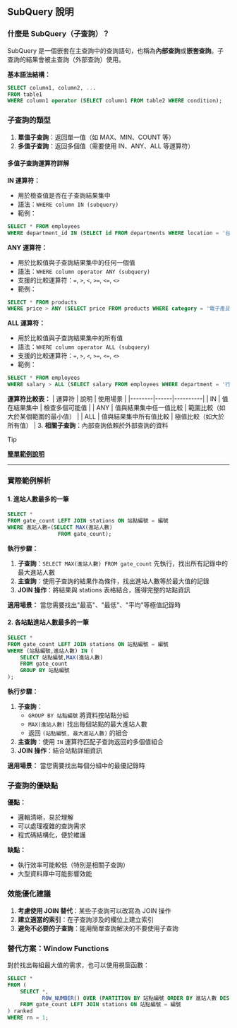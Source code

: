 ## SubQuery 說明

### 什麼是 SubQuery（子查詢）？

SubQuery 是一個嵌套在主查詢中的查詢語句，也稱為**內部查詢**或**嵌套查詢**。子查詢的結果會被主查詢（外部查詢）使用。

**基本語法結構：**
```sql
SELECT column1, column2, ...
FROM table1
WHERE column1 operator (SELECT column1 FROM table2 WHERE condition);
```

### 子查詢的類型

1. **單值子查詢**：返回單一值（如 MAX、MIN、COUNT 等）
2. **多值子查詢**：返回多個值（需要使用 IN、ANY、ALL 等運算符）

#### 多值子查詢運算符詳解

**IN 運算符：**
- 用於檢查值是否在子查詢結果集中
- 語法：`WHERE column IN (subquery)`
- 範例：
```sql
SELECT * FROM employees 
WHERE department_id IN (SELECT id FROM departments WHERE location = '台北');
```

**ANY 運算符：**
- 用於比較值與子查詢結果集中的任何一個值
- 語法：`WHERE column operator ANY (subquery)`
- 支援的比較運算符：`=`, `>`, `<`, `>=`, `<=`, `<>`
- 範例：
```sql
SELECT * FROM products 
WHERE price > ANY (SELECT price FROM products WHERE category = '電子產品');
```

**ALL 運算符：**
- 用於比較值與子查詢結果集中的所有值
- 語法：`WHERE column operator ALL (subquery)`
- 支援的比較運算符：`=`, `>`, `<`, `>=`, `<=`, `<>`
- 範例：
```sql
SELECT * FROM employees 
WHERE salary > ALL (SELECT salary FROM employees WHERE department = '行銷部');
```

**運算符比較表：**
| 運算符 | 說明 | 使用場景 |
|--------|------|----------|
| IN | 值在結果集中 | 檢查多個可能值 |
| ANY | 值與結果集中任一值比較 | 範圍比較（如大於某個範圍的最小值） |
| ALL | 值與結果集中所有值比較 | 極值比較（如大於所有值） |
3. **相關子查詢**：內部查詢依賴於外部查詢的資料

> [!TIP]
> [**簡單範例說明**](../../上課用sql/subQuery.md)

---

### 實際範例解析

#### 1. 進站人數最多的一筆

```sql
SELECT *
FROM gate_count LEFT JOIN stations ON 站點編號 = 編號
WHERE 進站人數=(SELECT MAX(進站人數)
                FROM gate_count);
```

**執行步驟：**
1. **子查詢**：`SELECT MAX(進站人數) FROM gate_count` 先執行，找出所有記錄中的最大進站人數
2. **主查詢**：使用子查詢的結果作為條件，找出進站人數等於最大值的記錄
3. **JOIN 操作**：將結果與 stations 表格結合，獲得完整的站點資訊

**適用場景：** 當您需要找出"最高"、"最低"、"平均"等極值記錄時

#### 2. 各站點進站人數最多的一筆

```sql
SELECT *
FROM gate_count LEFT JOIN stations ON 站點編號 = 編號
WHERE (站點編號,進站人數) IN (
    SELECT 站點編號,MAX(進站人數)
    FROM gate_count
    GROUP BY 站點編號
);
```

**執行步驟：**
1. **子查詢**：
   - `GROUP BY 站點編號` 將資料按站點分組
   - `MAX(進站人數)` 找出每個站點的最大進站人數
   - 返回 `(站點編號, 最大進站人數)` 的組合
2. **主查詢**：使用 `IN` 運算符匹配子查詢返回的多個值組合
3. **JOIN 操作**：結合站點詳細資訊

**適用場景：** 當您需要找出每個分組中的最優記錄時

### 子查詢的優缺點

**優點：**
- 邏輯清晰，易於理解
- 可以處理複雜的查詢需求
- 程式碼結構化，便於維護

**缺點：**
- 執行效率可能較低（特別是相關子查詢）
- 大型資料庫中可能影響效能

### 效能優化建議

1. **考慮使用 JOIN 替代**：某些子查詢可以改寫為 JOIN 操作
2. **建立適當的索引**：在子查詢涉及的欄位上建立索引
3. **避免不必要的子查詢**：能用簡單查詢解決的不要使用子查詢

### 替代方案：Window Functions

對於找出每組最大值的需求，也可以使用視窗函數：

```sql
SELECT *
FROM (
    SELECT *,
           ROW_NUMBER() OVER (PARTITION BY 站點編號 ORDER BY 進站人數 DESC) as rn
    FROM gate_count LEFT JOIN stations ON 站點編號 = 編號
) ranked
WHERE rn = 1;
```